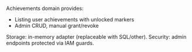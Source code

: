 Achievements domain provides:
- Listing user achievements with unlocked markers
- Admin CRUD, manual grant/revoke

Storage: in-memory adapter (replaceable with SQL/other).
Security: admin endpoints protected via IAM guards.

